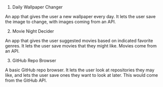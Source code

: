 1. Daily Wallpaper Changer

An app that gives the user a new wallpaper every day. It lets the user save the image to change, with images coming from an API.

2. Movie Night Decider

An app that gives the user suggested movies based on indicated favorite genres. It lets the user save movies that they might like. Movies come from an API.

3. GitHub Repo Browser

A basic GitHub repo browser. It lets the user look at repositories they may like, and lets the user save ones they want to look at later. This would come from the GitHub API.
